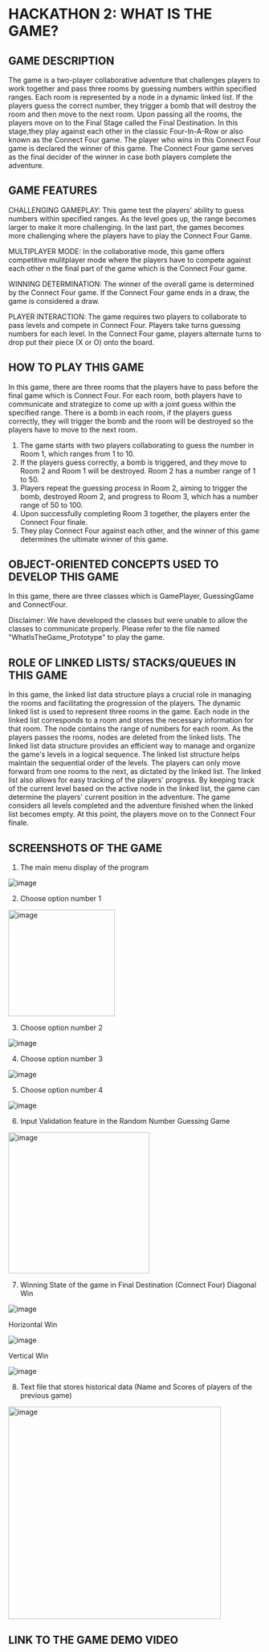 # HACKATHON 2: WHAT IS THE GAME?
## GAME DESCRIPTION
The game is a two-player collaborative adventure that challenges players to work together and pass three rooms by guessing numbers within specified ranges. Each room is represented by a node in a dynamic linked list. If the players guess the correct number, they trigger a bomb that will destroy the room and then move to the next room. Upon passing all the rooms, the players move on to the Final Stage called the Final Destination. In this stage,they play against each other in the classic Four-In-A-Row or also known as the Connect Four game. The player who wins in this Connect Four game is declared the winner of this game. The Connect Four game serves as the final decider of the winner in case both players complete the adventure.
## GAME FEATURES
CHALLENGING GAMEPLAY:
This game test the players' ability to guess numbers within specified ranges. As the level goes up, the range becomes larger to make it more challenging. In the last part, the games becomes more challenging where the players have to play the Connect Four Game.

MULTIPLAYER MODE:
In the collaborative mode, this game offers competitive mulitplayer mode where the players have to compete against each other n the final part of the game which is the Connect Four game.

WINNING DETERMINATION:
The winner of the overall game is determined by the Connect Four game.
If the Connect Four game ends in a draw, the game is considered a draw.

PLAYER INTERACTION:
The game requires two players to collaborate to pass levels and compete in Connect Four.
Players take turns guessing numbers for each level.
In the Connect Four game, players alternate turns to drop put their piece (X or O) onto the board.

## HOW TO PLAY THIS GAME
In this game, there are three rooms that the players have to pass before the final game which is Connect Four. For each room, both players have to communicate and strategize to come up with a joint guess within the specified range. There is a bomb in each room, if the players guess correctly, they will trigger the bomb and the room will be destroyed so the players have to move to the next room.
1.	The game starts with two players collaborating to guess the number in Room 1, which ranges from 1 to 10.
2.	If the players guess correctly, a bomb is triggered, and they move to Room 2 and Room 1 will be destroyed. Room 2 has a number range of 1 to 50.
3.	Players repeat the guessing process in Room 2, aiming to trigger the bomb, destroyed Room 2, and progress to Room 3, which has a number range of 50 to 100.
4.	Upon successfully completing Room 3 together, the players enter the Connect Four finale.
5.	They play Connect Four against each other, and the winner of this game determines the ultimate winner of this game.

## OBJECT-ORIENTED CONCEPTS USED TO DEVELOP THIS GAME
In this game, there are three classes which is GamePlayer, GuessingGame and ConnectFour.

Disclaimer:
We have developed the classes but were unable to allow the classes to communicate properly. Please refer to the file named "WhatIsTheGame_Prototype" to play the game.

## ROLE OF LINKED LISTS/ STACKS/QUEUES IN THIS GAME
In this game, the linked list data structure plays a crucial role in managing the rooms and facilitating the progression of the players. The dynamic linked list is used to represent three rooms in the game. Each node in the linked list corresponds to a room and stores the necessary information for that room. The node contains the range of numbers for each room. As the players passes the rooms, nodes are deleted from the linked lists. The linked list data structure provides an efficient way to manage and organize the game's levels in a logical sequence. The linked list structure helps maintain the sequential order of the levels. The players can only move forward from one rooms to the next, as dictated by the linked list. The linked list also allows for easy tracking of the players' progress. By keeping track of the current level based on the active node in the linked list, the game can determine the players' current position in the adventure. The game considers all levels completed and the adventure finished when the linked list becomes empty. At this point, the players move on to the Connect Four finale.

## SCREENSHOTS OF THE GAME 
1. The main menu display of the program
   
![image](https://github.com/alyanadhirah00/HACKATHON-2-/assets/117891942/f3dc546f-a25f-4bf7-9773-8a496f60a202)

2. Choose option number 1
   
<img width="212" alt="image" src="https://github.com/alyanadhirah00/HACKATHON-2-/assets/121533158/964dd6dd-a880-49f9-865c-7ddc122b3fcd">

3. Choose option number 2

![image](https://github.com/alyanadhirah00/HACKATHON-2-/assets/117891942/e9ceb82c-2512-4e79-8743-e6aeb64bb17f)

4. Choose option number 3
   
![image](https://github.com/alyanadhirah00/HACKATHON-2-/assets/117891942/9d59181d-adf5-4f1d-98b9-5295294b6a4b)

5. Choose option number 4

![image](https://github.com/alyanadhirah00/HACKATHON-2-/assets/117891942/dd9063fa-db36-42e0-81c4-82583976d55c)

6. Input Validation feature in the Random Number Guessing Game

<img width="281" alt="image" src="https://github.com/alyanadhirah00/HACKATHON-2-/assets/121533158/2f577b8a-98d9-4997-a0d8-ee82e56e6ccc">

7. Winning State of the game in Final Destination (Connect Four)
Diagonal Win

![image](https://github.com/alyanadhirah00/HACKATHON-2-/assets/121533158/f3205d72-6bf9-4d75-b7eb-033368bd150d)

Horizontal Win

![image](https://github.com/alyanadhirah00/HACKATHON-2-/assets/121533158/24dba6a0-9541-4965-aa5d-5bfb946d3c38)

Vertical Win

![image](https://github.com/alyanadhirah00/HACKATHON-2-/assets/121533158/2dcbd32d-3db5-41e4-b352-ae89fa07bb01)


8. Text file that stores historical data (Name and Scores of players of the previous game)

<img width="423" alt="image" src="https://github.com/alyanadhirah00/HACKATHON-2-/assets/121533158/de0c55a2-6a93-4194-96bf-9df28da68a86">
















## LINK TO THE GAME DEMO VIDEO
